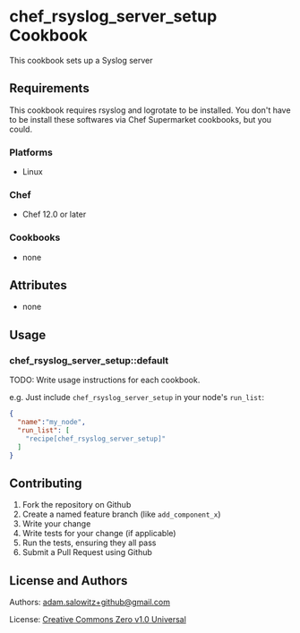 # chef_rsyslog_server_setup Cookbook

This cookbook sets up a Syslog server

## Requirements

This cookbook requires rsyslog and logrotate to be installed.  You don't have to be install these softwares via Chef Supermarket cookbooks, but you could.

### Platforms

- Linux

### Chef

- Chef 12.0 or later

### Cookbooks

- none

## Attributes

- none

## Usage

### chef_rsyslog_server_setup::default

TODO: Write usage instructions for each cookbook.

e.g.
Just include `chef_rsyslog_server_setup` in your node's `run_list`:

```json
{
  "name":"my_node",
  "run_list": [
    "recipe[chef_rsyslog_server_setup]"
  ]
}
```

## Contributing

1. Fork the repository on Github
2. Create a named feature branch (like `add_component_x`)
3. Write your change
4. Write tests for your change (if applicable)
5. Run the tests, ensuring they all pass
6. Submit a Pull Request using Github

## License and Authors

Authors: adam.salowitz+github@gmail.com

License: [Creative Commons Zero v1.0 Universal](https://creativecommons.org/publicdomain/zero/1.0/legalcode)

